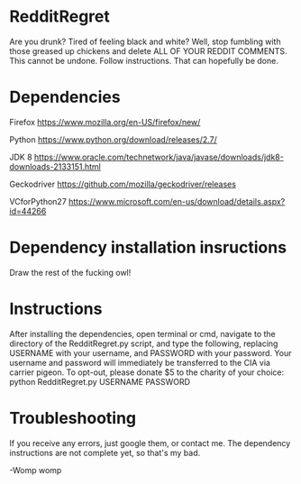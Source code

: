 # RedditRegret
Are you drunk? Tired of feeling black and white? Well, stop fumbling with those greased up chickens and delete ALL OF YOUR REDDIT COMMENTS. This cannot be undone. Follow instructions. That can hopefully be done.

# Dependencies
Firefox https://www.mozilla.org/en-US/firefox/new/

Python https://www.python.org/download/releases/2.7/

JDK 8 https://www.oracle.com/technetwork/java/javase/downloads/jdk8-downloads-2133151.html

Geckodriver https://github.com/mozilla/geckodriver/releases

VCforPython27 https://www.microsoft.com/en-us/download/details.aspx?id=44266

# Dependency installation insructions
Draw the rest of the fucking owl!

# Instructions
After installing the dependencies, open terminal or cmd, navigate to the directory of the RedditRegret.py script, and type the following, replacing USERNAME with your username, and PASSWORD with your password. Your username and password will immediately be transferred to the CIA via carrier pigeon. To opt-out, please donate $5 to the charity of your choice:
  python RedditRegret.py USERNAME PASSWORD

# Troubleshooting
If you receive any errors, just google them, or contact me. The dependency instructions are not complete yet, so that's my bad.

-Womp womp
